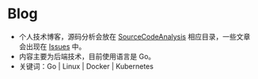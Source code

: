 # Blog
- 个人技术博客，源码分析会放在 [SourceCodeAnalysis](https://github.com/LLLeon/Blog/tree/master/SourceCodeAnalysis) 相应目录，一些文章会出现在 [Issues](https://github.com/LLLeon/Blog/issues) 中。
- 内容主要为后端技术，目前使用语言是 Go。
- 关键词：Go | Linux | Docker | Kubernetes
